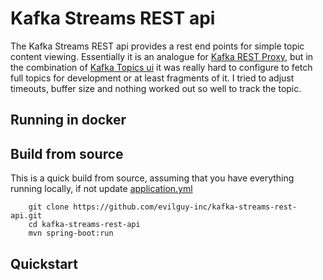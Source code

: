 Kafka Streams REST api
======================
The Kafka Streams REST api provides a rest end points for simple topic content viewing. 
Essentially it is an analogue for [Kafka REST Proxy](https://github.com/confluentinc/kafka-rest), 
but in the combination of [Kafka Topics ui](https://github.com/Landoop/kafka-topics-ui) 
it was really hard to configure to fetch full topics for development or at least fragments of it. 
I tried to adjust timeouts, buffer size and nothing worked out so well to track the topic.

Running in docker
-----------------

Build from source
-----------------
This is a quick build from source, assuming that you have everything running locally, 
if not update [application.yml](src/main/resources/application.yml)

```
    git clone https://github.com/evilguy-inc/kafka-streams-rest-api.git
    cd kafka-streams-rest-api
    mvn spring-boot:run
```


Quickstart
----------